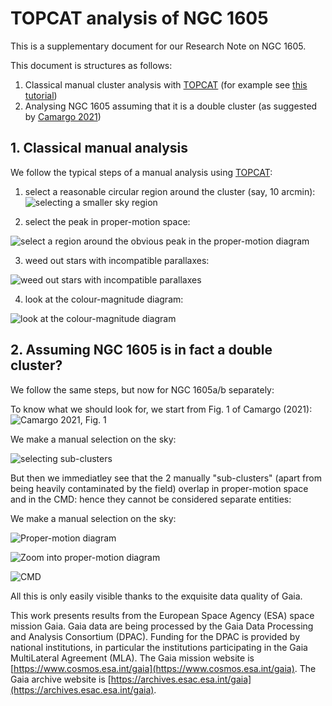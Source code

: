 # TOPCAT analysis of NGC 1605

This is a supplementary document for our Research Note on NGC 1605.

This document is structures as follows:
1. Classical manual cluster analysis with [TOPCAT](https://www.star.bris.ac.uk/~mbt/topcat/) (for example see [this tutorial](https://www.cosmos.esa.int/web/gaia-users/archive/use-cases#ClusterAnalysisGUI))
2. Analysing NGC 1605 assuming that it is a double cluster (as suggested by [Camargo 2021](https://ui.adsabs.harvard.edu/abs/2021ApJ...923...21C/abstract))

## 1. Classical manual analysis

We follow the typical steps of a manual analysis using [TOPCAT](https://www.star.bris.ac.uk/~mbt/topcat/): 
1. select a reasonable circular region around the cluster (say, 10 arcmin):
![selecting a smaller sky region](/im/topcat_step1.png "selecting a smaller sky region")

2. select the peak in proper-motion space:

![select a region around the obvious peak in the proper-motion diagram](/im/topcat_step2.png "select the peak in proper-motion space")

3. weed out stars with incompatible parallaxes:

![weed out stars with incompatible parallaxes](/im/topcat_step3.png "weed out stars with incompatible parallaxes")

4. look at the colour-magnitude diagram:

![look at the colour-magnitude diagram](/im/topcat_step4.png "look at the colour-magnitude diagram")

## 2. Assuming NGC 1605 is in fact a double cluster?

We follow the same steps, but now for NGC 1605a/b separately:

To know what we should look for, we start from Fig. 1 of Camargo (2021):
![Camargo 2021, Fig. 1](/im/camargo2021_fig1.png "Camargo 2021, Fig. 1")

We make a manual selection on the sky:

![selecting sub-clusters](/im/topcat_step1_ab.png "selecting sub-clusters")

But then we immediatley see that the 2 manually "sub-clusters" (apart from being heavily contaminated by the field) overlap in proper-motion space and in the CMD: hence they cannot be considered separate entities:

We make a manual selection on the sky:

![Proper-motion diagram](/im/topcat_step2_ab.png "Proper-motion diagram")

![Zoom into proper-motion diagram](/im/topcat_step2zoom_ab.png "Zoom into proper-motion diagram")

![CMD](/im/topcat_step4_ab.png "CMD")

All this is only easily visible thanks to the exquisite data quality of Gaia.

This work presents results from the European Space Agency (ESA) space mission Gaia. Gaia data are being processed by the Gaia Data Processing and Analysis Consortium (DPAC). Funding for the DPAC is provided by national institutions, in particular the institutions participating in the Gaia MultiLateral Agreement (MLA). The Gaia mission website is [https://www.cosmos.esa.int/gaia](https://www.cosmos.esa.int/gaia). The Gaia archive website is [https://archives.esac.esa.int/gaia](https://archives.esac.esa.int/gaia).

